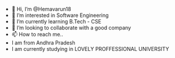 - 👋 Hi, I’m @Hemavarun18
- 👀 I’m interested in Software Engineering
- 🌱 I’m currently learning B.Tech - CSE
- 💞️ I’m looking to collaborate with a good company
- 📫 How to reach me..
- I am from Andhra Pradesh
- I am currently studying in LOVELY PROFFESSIONAL UNIVERSITY

<!---
Hemavarun18/Hemavarun18 is a ✨ special ✨ repository because its `README.md` (this file) appears on your GitHub profile.
You can click the Preview link to take a look at your changes.
--->
